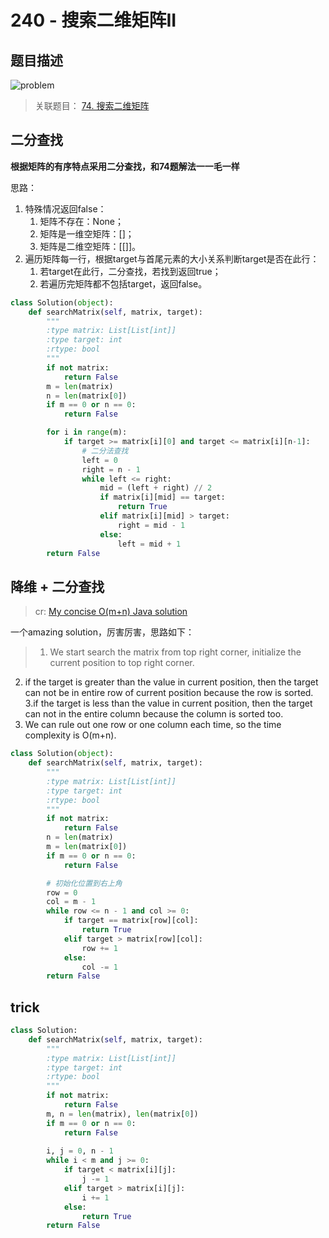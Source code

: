 # 240 - 搜索二维矩阵II

## 题目描述
![problem](images/240.png)

>关联题目： [74. 搜索二维矩阵](https://github.com/Rosevil1874/LeetCode/tree/master/Python-Solution/74_Search-a-2D-Matrix)  


## 二分查找
**根据矩阵的有序特点采用二分查找，和74题解法一一毛一样**

思路：
1. 特殊情况返回false：
    1. 矩阵不存在：None；
    2. 矩阵是一维空矩阵：[]；
    3. 矩阵是二维空矩阵：[[]]。
2. 遍历矩阵每一行，根据target与首尾元素的大小关系判断target是否在此行：
    1. 若target在此行，二分查找，若找到返回true；
    2. 若遍历完矩阵都不包括target，返回false。

```python
class Solution(object):
    def searchMatrix(self, matrix, target):
        """
        :type matrix: List[List[int]]
        :type target: int
        :rtype: bool
        """
        if not matrix:
            return False
        m = len(matrix)
        n = len(matrix[0])
        if m == 0 or n == 0:
            return False

        for i in range(m):
            if target >= matrix[i][0] and target <= matrix[i][n-1]:
                # 二分法查找
                left = 0
                right = n - 1
                while left <= right:
                    mid = (left + right) // 2
                    if matrix[i][mid] == target:
                        return True
                    elif matrix[i][mid] > target:
                        right = mid - 1
                    else:
                        left = mid + 1
        return False
```

## 降维 + 二分查找
> cr: [My concise O(m+n) Java solution](https://leetcode.com/problems/search-a-2d-matrix-ii/discuss/66140/My-concise-O(m+n)-Java-solution)

一个amazing solution，厉害厉害，思路如下：
> 1. We start search the matrix from top right corner, initialize the current position to top right corner.
2. if the target is greater than the value in current position, then the target can not be in entire row of current position because the row is sorted.
3.if the target is less than the value in current position, then the target can not in the entire column because the column is sorted too.
4. We can rule out one row or one column each time, so the time complexity is O(m+n).

```python
class Solution(object):
    def searchMatrix(self, matrix, target):
        """
        :type matrix: List[List[int]]
        :type target: int
        :rtype: bool
        """
        if not matrix:
            return False
        n = len(matrix)
        m = len(matrix[0])
        if m == 0 or n == 0:
            return False

        # 初始化位置到右上角
        row = 0
        col = m - 1
        while row <= n - 1 and col >= 0:
            if target == matrix[row][col]:
                return True
            elif target > matrix[row][col]:
                row += 1
            else:
                col -= 1
        return False
```

## trick

```python
class Solution:
    def searchMatrix(self, matrix, target):
        """
        :type matrix: List[List[int]]
        :type target: int
        :rtype: bool
        """
        if not matrix:
            return False
        m, n = len(matrix), len(matrix[0])
        if m == 0 or n == 0:
            return False
        
        i, j = 0, n - 1
        while i < m and j >= 0:
            if target < matrix[i][j]:
                j -= 1
            elif target > matrix[i][j]:
                i += 1
            else:
                return True
        return False
```